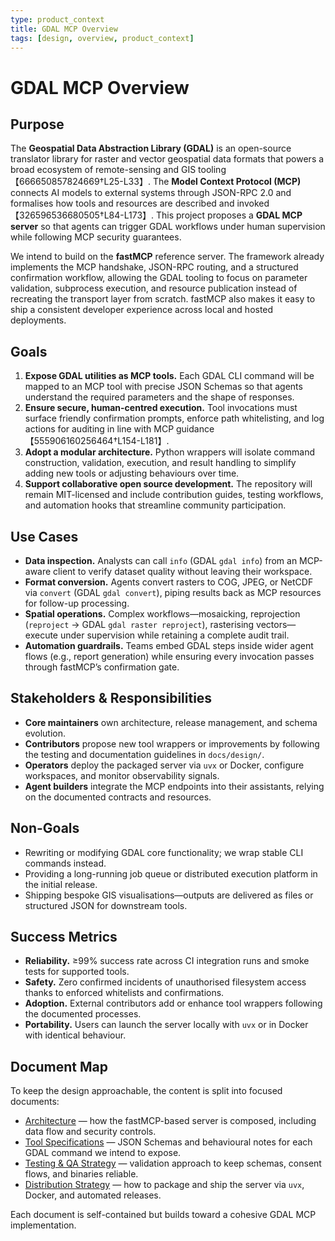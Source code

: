 ```yaml
---
type: product_context
title: GDAL MCP Overview
tags: [design, overview, product_context]
---
```


# GDAL MCP Overview

## Purpose

The **Geospatial Data Abstraction Library (GDAL)** is an open-source translator library for raster and vector geospatial data formats that powers a broad ecosystem of remote-sensing and GIS tooling【666650857824669†L25-L33】. The **Model Context Protocol (MCP)** connects AI models to external systems through JSON-RPC 2.0 and formalises how tools and resources are described and invoked【326596536680505†L84-L173】. This project proposes a **GDAL MCP server** so that agents can trigger GDAL workflows under human supervision while following MCP security guarantees.

We intend to build on the **fastMCP** reference server. The framework already implements the MCP handshake, JSON-RPC routing, and a structured confirmation workflow, allowing the GDAL tooling to focus on parameter validation, subprocess execution, and resource publication instead of recreating the transport layer from scratch. fastMCP also makes it easy to ship a consistent developer experience across local and hosted deployments.

## Goals

1. **Expose GDAL utilities as MCP tools.** Each GDAL CLI command will be mapped to an MCP tool with precise JSON Schemas so that agents understand the required parameters and the shape of responses.
2. **Ensure secure, human-centred execution.** Tool invocations must surface friendly confirmation prompts, enforce path whitelisting, and log actions for auditing in line with MCP guidance【555906160256464†L154-L181】.
3. **Adopt a modular architecture.** Python wrappers will isolate command construction, validation, execution, and result handling to simplify adding new tools or adjusting behaviours over time.
4. **Support collaborative open source development.** The repository will remain MIT-licensed and include contribution guides, testing workflows, and automation hooks that streamline community participation.

## Use Cases

- **Data inspection.** Analysts can call `info` (GDAL `gdal info`) from an MCP-aware client to verify dataset quality without leaving their workspace.
- **Format conversion.** Agents convert rasters to COG, JPEG, or NetCDF via `convert` (GDAL `gdal convert`), piping results back as MCP resources for follow-up processing.
- **Spatial operations.** Complex workflows—mosaicking, reprojection (`reproject` → GDAL `gdal raster reproject`), rasterising vectors—execute under supervision while retaining a complete audit trail.
- **Automation guardrails.** Teams embed GDAL steps inside wider agent flows (e.g., report generation) while ensuring every invocation passes through fastMCP’s confirmation gate.

## Stakeholders & Responsibilities

- **Core maintainers** own architecture, release management, and schema evolution.
- **Contributors** propose new tool wrappers or improvements by following the testing and documentation guidelines in `docs/design/`.
- **Operators** deploy the packaged server via `uvx` or Docker, configure workspaces, and monitor observability signals.
- **Agent builders** integrate the MCP endpoints into their assistants, relying on the documented contracts and resources.

## Non-Goals

- Rewriting or modifying GDAL core functionality; we wrap stable CLI commands instead.
- Providing a long-running job queue or distributed execution platform in the initial release.
- Shipping bespoke GIS visualisations—outputs are delivered as files or structured JSON for downstream tools.

## Success Metrics

- **Reliability.** ≥99% success rate across CI integration runs and smoke tests for supported tools.
- **Safety.** Zero confirmed incidents of unauthorised filesystem access thanks to enforced whitelists and confirmations.
- **Adoption.** External contributors add or enhance tool wrappers following the documented processes.
- **Portability.** Users can launch the server locally with `uvx` or in Docker with identical behaviour.

## Document Map

To keep the design approachable, the content is split into focused documents:

- [Architecture](architecture.md) — how the fastMCP-based server is composed, including data flow and security controls.
- [Tool Specifications](tools.md) — JSON Schemas and behavioural notes for each GDAL command we intend to expose.
- [Testing & QA Strategy](testing.md) — validation approach to keep schemas, consent flows, and binaries reliable.
- [Distribution Strategy](distribution.md) — how to package and ship the server via `uvx`, Docker, and automated releases.

Each document is self-contained but builds toward a cohesive GDAL MCP implementation.
